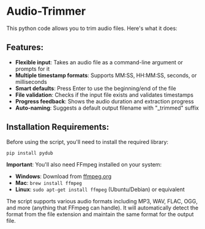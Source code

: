 # Audio-Trimmer
This python code allows you to trim audio files. Here's what it does:

## Features:
- **Flexible input**: Takes an audio file as a command-line argument or prompts for it
- **Multiple timestamp formats**: Supports MM:SS, HH:MM:SS, seconds, or milliseconds
- **Smart defaults**: Press Enter to use the beginning/end of the file
- **File validation**: Checks if the input file exists and validates timestamps
- **Progress feedback**: Shows the audio duration and extraction progress
- **Auto-naming**: Suggests a default output filename with "_trimmed" suffix

## Installation Requirements:
Before using the script, you'll need to install the required library:

```bash
pip install pydub
```

**Important**: You'll also need FFmpeg installed on your system:
- **Windows**: Download from [ffmpeg.org](https://ffmpeg.org/download.html)
- **Mac**: `brew install ffmpeg`
- **Linux**: `sudo apt-get install ffmpeg` (Ubuntu/Debian) or equivalent

The script supports various audio formats including MP3, WAV, FLAC, OGG, and more (anything that FFmpeg can handle). It will automatically detect the format from the file extension and maintain the same format for the output file.
